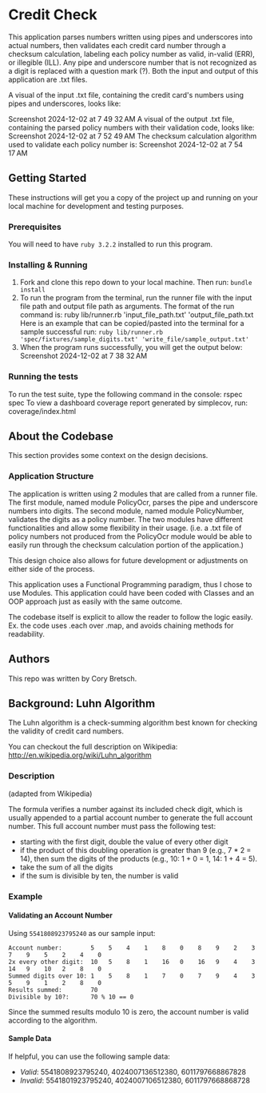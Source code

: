# Credit Check
This application parses numbers written using pipes and underscores into actual numbers, then validates each credit card number through a checksum calculation, labeling each policy number as valid, in-valid (ERR), or illegible (ILL). Any pipe and underscore number that is not recognized as a digit is replaced with a question mark (?). Both the input and output of this application are .txt files.

A visual of the input .txt file, containing the credit card's numbers using pipes and underscores, looks like:

Screenshot 2024-12-02 at 7 49 32 AM
A visual of the output .txt file, containing the parsed policy numbers with their validation code, looks like:
Screenshot 2024-12-02 at 7 52 49 AM
The checksum calculation algorithm used to validate each policy number is:
Screenshot 2024-12-02 at 7 54 17 AM

## Getting Started
These instructions will get you a copy of the project up and running on your local machine for development and testing purposes.

### Prerequisites
You will need to have `ruby 3.2.2` installed to run this program.

### Installing & Running
1. Fork and clone this repo down to your local machine. Then run: `bundle install`
2. To run the program from the terminal, run the runner file with the input file path and output file path as arguments. The format of the run command is: ruby lib/runner.rb 'input_file_path.txt' 'output_file_path.txt
Here is an example that can be copied/pasted into the terminal for a sample successful run:
`ruby lib/runner.rb 'spec/fixtures/sample_digits.txt' 'write_file/sample_output.txt'`
3. When the program runs successfully, you will get the output below:
Screenshot 2024-12-02 at 7 38 32 AM

### Running the tests
To run the test suite, type the following command in the console:
rspec spec
To view a dashboard coverage report generated by simplecov, run:
coverage/index.html

## About the Codebase
This section provides some context on the design decisions.

### Application Structure
The application is written using 2 modules that are called from a runner file. The first module, named module PolicyOcr, parses the pipe and underscore numbers into digits. The second module, named module PolicyNumber, validates the digits as a policy number. The two modules have different functionalities and allow some flexibility in their usage. (i.e. a .txt file of policy numbers not produced from the PolicyOcr module would be able to easily run through the checksum calculation portion of the application.)

This design choice also allows for future development or adjustments on either side of the process.

This application uses a Functional Programming paradigm, thus I chose to use Modules. This application could have been coded with Classes and an OOP approach just as easily with the same outcome.

The codebase itself is explicit to allow the reader to follow the logic easily. Ex. the code uses .each over .map, and avoids chaining methods for readability.

## Authors
This repo was written by Cory Bretsch.

## Background: Luhn Algorithm

The Luhn algorithm is a check-summing algorithm best known for checking the validity of credit card numbers.

You can checkout the full description on Wikipedia: http://en.wikipedia.org/wiki/Luhn_algorithm

### Description

(adapted from Wikipedia)

The formula verifies a number against its included check digit, which is usually appended to a partial account number to generate the full account number. This full account number must pass the following test:

* starting with the first digit, double the value of every other digit
* if the product of this doubling operation is greater than 9 (e.g., 7 * 2 = 14), then sum the digits of the products (e.g., 10: 1 + 0 = 1, 14: 1 + 4 = 5).
* take the sum of all the digits
* if the sum is divisible by ten, the number is valid

### Example

#### Validating an Account Number

Using `5541808923795240` as our sample input:

```
Account number:        5    5    4    1    8    0    8    9    2    3    7    9    5    2    4    0
2x every other digit:  10   5    8    1    16   0    16   9    4    3    14   9    10   2    8    0
Summed digits over 10: 1    5    8    1    7    0    7    9    4    3    5    9    1    2    8    0
Results summed:        70
Divisible by 10?:      70 % 10 == 0
```

Since the summed results modulo 10 is zero, the account number is valid according to the algorithm.

#### Sample Data

If helpful, you can use the following sample data:

* *Valid*: 5541808923795240, 4024007136512380, 6011797668867828
* *Invalid*: 5541801923795240, 4024007106512380, 6011797668868728

